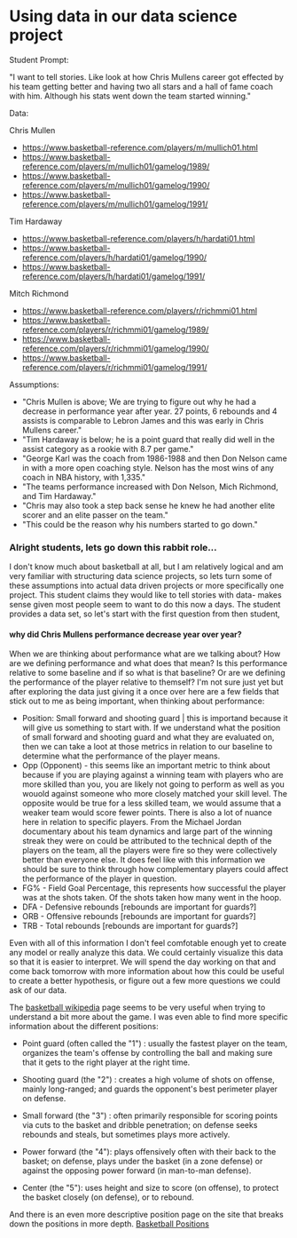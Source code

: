 # Using data in our data science project

Student Prompt:

"I want to tell stories. Like look at how Chris Mullens career got effected by his team getting better and having two all stars and a hall of fame coach with him. Although 
his stats went down the team started winning."

Data:

Chris Mullen
- https://www.basketball-reference.com/players/m/mullich01.html
- https://www.basketball-reference.com/players/m/mullich01/gamelog/1989/
- https://www.basketball-reference.com/players/m/mullich01/gamelog/1990/
- https://www.basketball-reference.com/players/m/mullich01/gamelog/1991/

Tim Hardaway 
- https://www.basketball-reference.com/players/h/hardati01.html
- https://www.basketball-reference.com/players/h/hardati01/gamelog/1990/
- https://www.basketball-reference.com/players/h/hardati01/gamelog/1991/

Mitch Richmond
- https://www.basketball-reference.com/players/r/richmmi01.html
- https://www.basketball-reference.com/players/r/richmmi01/gamelog/1989/
- https://www.basketball-reference.com/players/r/richmmi01/gamelog/1990/
- https://www.basketball-reference.com/players/r/richmmi01/gamelog/1991/

Assumptions:

+ "Chris Mullen is above; We are trying to figure out why he had a decrease in performance year after year. 27 points, 6 rebounds and 4 assists is comparable to Lebron James and this was early in Chris Mullens career." 
+ "Tim Hardaway is below; he is a point guard that really did well in the assist category as a rookie with 8.7 per game."
+ "George Karl was the coach from 1986-1988 and then Don Nelson came in with a more open coaching style. Nelson has the most wins of any coach in NBA history, with 1,335."
+ "The teams performance increased with Don Nelson, Mich Richmond, and Tim Hardaway."
+ "Chris may also took a step back sense he knew he had another elite scorer and an elite passer on the team."
+ "This could be the reason why his numbers started to go down."

### Alright students, lets go down this rabbit role...
I don't know much about basketball at all, but I am relatively logical and am very familiar with structuring data science projects, so lets turn some of these assumptions into actual data driven projects or more specifically one project.
This student claims they would like to tell stories with data- makes sense given most people seem to want to do this now a days. The student provides a data set, so let's start with the first question from then student, 

#### why did Chris Mullens performance decrease year over year?

When we are thinking about performance what are we talking about? How are we defining performance and what does that mean? Is this performance relative to some baseline and if so what is that baseline?
Or are we defining the performance of the player relative to themself? I'm not sure just yet but after exploring the data just giving it a once over here are a few fields that stick out to me as being important, when thinking about performance:

- Position: Small forward and shooting guard | this is importand because it will give us something to start with. If we understand what the position of small forward and shooting guard and what
they are evaluated on, then we can take a loot at those metrics in relation to our baseline to determine what the performance of the player means.
- Opp (Opponent) - this seems like an important metric to think about because if you are playing against a winning team with players who are more skilled than you, you are likely not going to perform as well as you wouold against someone who more
closely matched your skill level. The opposite would be true for a less skilled team, we would assume that a weaker team would score fewer points. There is also a lot of nuance here in relation to specific players. From the Michael Jordan documentary about his team dynamics and large part of 
the winning streak they were on could be attributed to the technical depth of the players on the team, all the players were fire so they were collectively better than everyone else. It does feel like with this information we should be sure to think through how complementary players could affect the performance of the player in question.
- FG% - Field Goal Percentage, this represents how successful the player was at the shots taken. Of the shots taken how many went in the hoop.
- DFA - Defensive rebounds [rebounds are important for guards?]
- ORB - Offensive rebounds [rebounds are important for guards?]
- TRB - Total rebounds [rebounds are important for guards?]

Even with all of this information I don't feel comfotable enough yet to create any model or really analyze this data. We could certainly visualize this data so that it is easier to interpret. We will spend the day working on that and come back tomorrow with 
more information about how this could be useful to create a better hypothesis, or figure out a few more questions we could ask of our data.

The [basketball wikipedia](https://en.wikipedia.org/wiki/Basketball#Positions) page seems to be very useful when trying to understand a bit more about the game. I was even able to find more specific information about the different positions:

- Point guard (often called the "1") : usually the fastest player on the team, organizes the team's offense by controlling the ball and making sure that it gets to the right player at the right time.

- Shooting guard (the "2") : creates a high volume of shots on offense, mainly long-ranged; and guards the opponent's best perimeter player on defense.

- Small forward (the "3") : often primarily responsible for scoring points via cuts to the basket and dribble penetration; on defense seeks rebounds and steals, but sometimes plays more actively.

- Power forward (the "4"): plays offensively often with their back to the basket; on defense, plays under the basket (in a zone defense) or against the opposing power forward (in man-to-man defense).

- Center (the "5"): uses height and size to score (on offense), to protect the basket closely (on defense), or to rebound.

And there is an even more descriptive position page on the site that breaks down the positions in more depth. [Basketball Positions](https://en.wikipedia.org/wiki/Basketball_positions)



